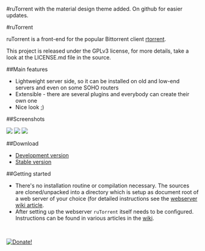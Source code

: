 #ruTorrent with the material design theme added. On github for easier updates. 

#ruTorrent

ruTorrent is a front-end for the popular Bittorrent client [rtorrent](http://rakshasa.github.io/rtorrent).

This project is released under the GPLv3 license, for more details, take a look at the LICENSE.md file in the source.

##Main features

* Lightweight server side, so it can be installed on old and low-end servers and even on some SOHO routers
* Extensible - there are several plugins and everybody can create their own one
* Nice look ;) 

##Screenshots

[![](https://github.com/Novik/ruTorrent/wiki/images/scr1_small.jpg)](https://github.com/Novik/ruTorrent/wiki/images/scr1_big.jpg)
[![](https://github.com/Novik/ruTorrent/wiki/images/scr2_small.jpg)](https://github.com/Novik/ruTorrent/wiki/images/scr2_big.jpg)
[![](https://github.com/Novik/ruTorrent/wiki/images/scr3_small.jpg)](https://github.com/Novik/ruTorrent/wiki/images/scr3_big.jpg)

##Download

 * [Development version](https://github.com/Novik/ruTorrent/tarball/master)
 * [Stable version](https://bintray.com/novik65/generic/ruTorrent)

##Getting started

  * There's no installation routine or compilation necessary. The sources are cloned/unpacked into a directory which is setup as document root of a web server of your choice (for detailed instructions see the [webserver wiki article](https://github.com/Novik/ruTorrent/wiki/WebSERVER).
  * After setting up the webserver `ruTorrent` itself needs to be configured. Instructions can be found in various articles in the [wiki](https://github.com/Novik/ruTorrent/wiki).
<br/>

<a href="https://www.paypal.com/cgi-bin/webscr?cmd=_s-xclick&hosted_button_id=6GTTAQWCGBMVA">![Donate!](https://www.paypal.com/en_US/i/btn/btn_donateCC_LG.gif)</a>
